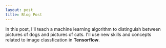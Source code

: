 ```yaml
---
layout: post
title: Blog Post 
---
```


In this post, I'll teach a machine learning algorithm to distinguish between pictures of dogs and pictures of cats. I'll use new skills and concepts related to image classfication in **Tensorflow**. 